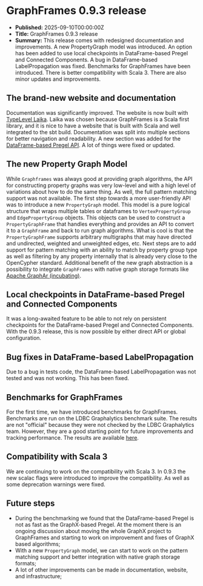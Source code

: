 # GraphFrames 0.9.3 release

- **Published:** 2025-09-10T00:00:00Z
- **Title:** GraphFrames 0.9.3 release
- **Summary:** This release comes with redesigned documentation and improvements. A new PropertyGraph model was
  introduced. An option has been added to use local checkpoints in DataFrame-based Pregel and Connected Components. A
  bug in DataFrame-based LabelPropagation was fixed. Benchmarks for GraphFrames have been introduced. There is better
  compatibility with Scala 3. There are also minor updates and improvements.

## The brand-new website and documentation

Documentation was significantly improved. The website is now built with [TypeLevel Laika](https://typelevel.org/Laika/).
Laika was chosen because GraphFrames is a Scala first library, and it is nice to have a website that is built with Scala
and well integrated to the sbt build. Documentation was split into multiple sections for better navigation and
readability. A new section was added for the [DataFrame-based Pregel API](/04-user-guide/10-pregel.md). A lot of things
were fixed or updated.

## The new Property Graph Model

While `Graphframes` was always good at providing graph algorithms, the API for constructing property graphs was very
low-level and with a high level of variations about how to do the same thing. As well, the full pattern matching support
was not available. The first step towards a more user-friendly API was to introduce a new `PropertyGraph` model. This
model is a pure logical structure that wraps multiple tables or dataframes to `VertexPropertyGroup` and
`EdgePropertyGroup` objects. This objects can be used to construct a `PropertyGraphFrame` that handles everything and
provides an API to convert it to a `GraphFrame` and back to run graph algorithms. What is cool is that the
`PropertyGraphFrame` supports arbitrary multigraphs that may have directed and undirected, weighted and unweighted
edges, etc. Next steps are to add support for pattern matching with an ability to match by property group type as well
as filtering by any property internally that is already very close to the OpenCypher standard. Additional benefit of the
new graph abstraction is a possibility to integrate `GraphFrames` with native graph storage formats
like [Apache GraphAr (incubating)](https://graphar.apache.org/).

## Local checkpoints in DataFrame-based Pregel and Connected Components

It was a long-awaited feature to be able to not rely on persistent checkpoints for the DataFrame-based Pregel and
Connected Components. With the 0.9.3 release, this is now possible by either direct API or global configuration.

## Bug fixes in DataFrame-based LabelPropagation

Due to a bug in tests code, the DataFrame-based LabelPropagation was not tested and was not working. This has been
fixed.

## Benchmarks for GraphFrames

For the first time, we have introduced benchmarks for GraphFrames. Benchmarks are run on the LDBC Graphalytics benchmark
suite. The results are not "official" because they were not checked by the LDBC Graphalytics team. However, they are a
good starting point for future improvements and tracking performance. The results are
available [here](/01-about/03-benchmarks.md).

## Compatibility with Scala 3

We are continuing to work on the compatibility with Scala 3. In 0.9.3 the new scalac flags were introduced to improve
the compatibility. As well as some deprecation warnings were fixed.

## Future steps

- During the benchmarking we found that the DataFrame-based Pregel is not as fast as the GraphX-based Pregel. At the
  moment there is an ongoing discussion about moving the whole GraphX project to GraphFrames and starting to work on
  improvement and fixes of GraphX based algorithms;
- With a new `PropertyGraph` model, we can start to work on the pattern matching support and better integration with
  native graph storage formats;
- A lot of other improvements can be made in documentation, website, and infrastructure;
